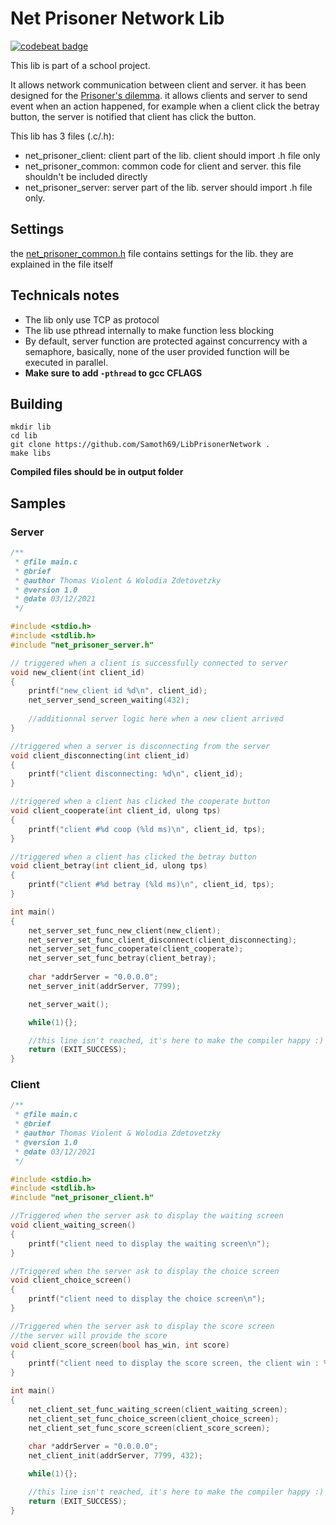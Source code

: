# Net Prisoner Network Lib

[![codebeat badge](https://codebeat.co/badges/78907db7-7f96-4459-b8db-552528355126)](https://codebeat.co/projects/github-com-samoth69-libprisonernetwork-master)

This lib is part of a school project.

It allows network communication between client and server. it has been designed for the [Prisoner's dilemma](https://en.wikipedia.org/wiki/Prisoner%27s_dilemma). it allows clients and server to send event when an action happened, for example when a client click the betray button, the server is notified that client has click the button.

This lib has 3 files (.c/.h):
- net_prisoner_client: client part of the lib. client should import .h file only
- net_prisoner_common: common code for client and server. this file shouldn't be included directly
- net_prisoner_server: server part of the lib. server should import .h file only.

## Settings

the [net_prisoner_common.h](src/net_prisoner_common.h) file contains settings for the lib. they are explained in the file itself

## Technicals notes

- The lib only use TCP as protocol
- The lib use pthread internally to make function less blocking
- By default, server function are protected against concurrency with a semaphore, basically, none of the user provided function will be executed in parallel.
- **Make sure to add `-pthread` to gcc CFLAGS**

## Building

```
mkdir lib
cd lib
git clone https://github.com/Samoth69/LibPrisonerNetwork .
make libs
```
**Compiled files should be in output folder**

## Samples

### Server

```c
/**
 * @file main.c
 * @brief 
 * @author Thomas Violent & Wolodia Zdetovetzky
 * @version 1.0
 * @date 03/12/2021
 */

#include <stdio.h>		
#include <stdlib.h>
#include "net_prisoner_server.h"

// triggered when a client is successfully connected to server
void new_client(int client_id)
{
	printf("new_client id %d\n", client_id);
	net_server_send_screen_waiting(432);
    
    //additionnal server logic here when a new client arrived
}

//triggered when a server is disconnecting from the server
void client_disconnecting(int client_id)
{
	printf("client disconnecting: %d\n", client_id);
}

//triggered when a client has clicked the cooperate button
void client_cooperate(int client_id, ulong tps)
{
	printf("client #%d coop (%ld ms)\n", client_id, tps);
}

//triggered when a client has clicked the betray button
void client_betray(int client_id, ulong tps)
{
	printf("client #%d betray (%ld ms)\n", client_id, tps);
}

int main()
{
	net_server_set_func_new_client(new_client);
	net_server_set_func_client_disconnect(client_disconnecting);
	net_server_set_func_cooperate(client_cooperate);
	net_server_set_func_betray(client_betray);
	
	char *addrServer = "0.0.0.0";
	net_server_init(addrServer, 7799);

	net_server_wait();

	while(1){};

    //this line isn't reached, it's here to make the compiler happy :)
	return (EXIT_SUCCESS);
}
```

### Client

```c
/**
 * @file main.c
 * @brief 
 * @author Thomas Violent & Wolodia Zdetovetzky
 * @version 1.0
 * @date 03/12/2021
 */

#include <stdio.h>		
#include <stdlib.h>
#include "net_prisoner_client.h"

//Triggered when the server ask to display the waiting screen
void client_waiting_screen() 
{
	printf("client need to display the waiting screen\n");
}

//Triggered when the server ask to display the choice screen
void client_choice_screen()
{
	printf("client need to display the choice screen\n");
}

//Triggered when the server ask to display the score screen
//the server will provide the score
void client_score_screen(bool has_win, int score) 
{
	printf("client need to display the score screen, the client win : %d, score = %d\n", has_win, score);
}

int main()
{
	net_client_set_func_waiting_screen(client_waiting_screen);
	net_client_set_func_choice_screen(client_choice_screen);
	net_client_set_func_score_screen(client_score_screen);
	
	char *addrServer = "0.0.0.0";
	net_client_init(addrServer, 7799, 432);

	while(1){};

    //this line isn't reached, it's here to make the compiler happy :)
	return (EXIT_SUCCESS);
}
```
